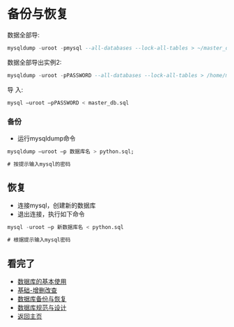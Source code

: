 备份与恢复  
====
数据全部导:     
```sql
mysqldump -uroot -pmysql --all-databases --lock-all-tables > ~/master_db.sql
```
数据全部导出实例2:       
```sql
mysqldump -uroot -pPASSWORD --all-databases --lock-all-tables > /home/master_db.sql
```
导 入:  
```sql
mysql –uroot –pPASSWORD < master_db.sql
```

### 备份  
- 运行mysqldump命令  
```SQL
mysqldump –uroot –p 数据库名 > python.sql;  

# 按提示输入mysql的密码
```

## 恢复  
- 连接mysql，创建新的数据库   
- 退出连接，执行如下命令  
```SQL
mysql -uroot –p 新数据库名 < python.sql  

# 根据提示输入mysql密码  
```

## 看完了  
- [数据库的基本使用](https://github.com/KissMyLady/MySQL/edit/master/Note/base_use1.md)
- [基础-增删改查](https://github.com/KissMyLady/MySQL/blob/master/Note/add_del_change_select.md)
- [数据库备份与恢复](https://github.com/KissMyLady/MySQL/blob/master/Note/backup_and_restore.md)
- [数据库规范与设计](https://github.com/KissMyLady/MySQL/blob/master/Note/design_databases.md)
- [返回主页](https://github.com/KissMyLady/MySQL)
